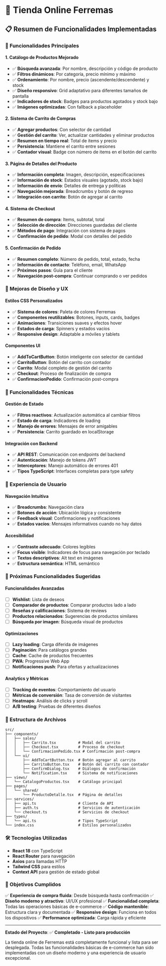# 🛒 Tienda Online Ferremas

## 📋 Resumen de Funcionalidades Implementadas

### 🎯 Funcionalidades Principales

#### 1. **Catálogo de Productos Mejorado**
- ✅ **Búsqueda avanzada**: Por nombre, descripción y código de producto
- ✅ **Filtros dinámicos**: Por categoría, precio mínimo y máximo
- ✅ **Ordenamiento**: Por nombre, precio (ascendente/descendente) y stock
- ✅ **Diseño responsivo**: Grid adaptativo para diferentes tamaños de pantalla
- ✅ **Indicadores de stock**: Badges para productos agotados y stock bajo
- ✅ **Imágenes optimizadas**: Con fallback a placeholder

#### 2. **Sistema de Carrito de Compras**
- ✅ **Agregar productos**: Con selector de cantidad
- ✅ **Gestión del carrito**: Ver, actualizar cantidades y eliminar productos
- ✅ **Resumen en tiempo real**: Total de items y precio
- ✅ **Persistencia**: Mantiene el carrito entre sesiones
- ✅ **Contador visual**: Badge con número de items en el botón del carrito

#### 3. **Página de Detalles del Producto**
- ✅ **Información completa**: Imagen, descripción, especificaciones
- ✅ **Información de stock**: Estados visuales (agotado, stock bajo)
- ✅ **Información de envío**: Detalles de entrega y políticas
- ✅ **Navegación mejorada**: Breadcrumbs y botón de regreso
- ✅ **Integración con carrito**: Botón de agregar al carrito

#### 4. **Sistema de Checkout**
- ✅ **Resumen de compra**: Items, subtotal, total
- ✅ **Selección de dirección**: Direcciones guardadas del cliente
- ✅ **Métodos de pago**: Integración con sistema de pagos
- ✅ **Confirmación de pedido**: Modal con detalles del pedido

#### 5. **Confirmación de Pedido**
- ✅ **Resumen completo**: Número de pedido, total, estado, fecha
- ✅ **Información de contacto**: Teléfono, email, WhatsApp
- ✅ **Próximos pasos**: Guía para el cliente
- ✅ **Navegación post-compra**: Continuar comprando o ver pedidos

### 🎨 Mejoras de Diseño y UX

#### **Estilos CSS Personalizados**
- ✅ **Sistema de colores**: Paleta de colores Ferremas
- ✅ **Componentes reutilizables**: Botones, inputs, cards, badges
- ✅ **Animaciones**: Transiciones suaves y efectos hover
- ✅ **Estados de carga**: Spinners y estados vacíos
- ✅ **Responsive design**: Adaptable a móviles y tablets

#### **Componentes UI**
- ✅ **AddToCartButton**: Botón inteligente con selector de cantidad
- ✅ **CarritoButton**: Botón del carrito con contador
- ✅ **Carrito**: Modal completo de gestión del carrito
- ✅ **Checkout**: Proceso de finalización de compra
- ✅ **ConfirmacionPedido**: Confirmación post-compra

### 🔧 Funcionalidades Técnicas

#### **Gestión de Estado**
- ✅ **Filtros reactivos**: Actualización automática al cambiar filtros
- ✅ **Estado de carga**: Indicadores de loading
- ✅ **Manejo de errores**: Mensajes de error amigables
- ✅ **Persistencia**: Carrito guardado en localStorage

#### **Integración con Backend**
- ✅ **API REST**: Comunicación con endpoints del backend
- ✅ **Autenticación**: Manejo de tokens JWT
- ✅ **Interceptores**: Manejo automático de errores 401
- ✅ **Tipos TypeScript**: Interfaces completas para type safety

### 📱 Experiencia de Usuario

#### **Navegación Intuitiva**
- ✅ **Breadcrumbs**: Navegación clara
- ✅ **Botones de acción**: Ubicación lógica y consistente
- ✅ **Feedback visual**: Confirmaciones y notificaciones
- ✅ **Estados vacíos**: Mensajes informativos cuando no hay datos

#### **Accesibilidad**
- ✅ **Contraste adecuado**: Colores legibles
- ✅ **Focus visible**: Indicadores de focus para navegación por teclado
- ✅ **Textos descriptivos**: Alt text en imágenes
- ✅ **Estructura semántica**: HTML semántico

### 🚀 Próximas Funcionalidades Sugeridas

#### **Funcionalidades Avanzadas**
- [ ] **Wishlist**: Lista de deseos
- [ ] **Comparador de productos**: Comparar productos lado a lado
- [ ] **Reseñas y calificaciones**: Sistema de reviews
- [ ] **Productos relacionados**: Sugerencias de productos similares
- [ ] **Búsqueda por imagen**: Búsqueda visual de productos

#### **Optimizaciones**
- [ ] **Lazy loading**: Carga diferida de imágenes
- [ ] **Paginación**: Para catálogos grandes
- [ ] **Cache**: Cache de productos frecuentes
- [ ] **PWA**: Progressive Web App
- [ ] **Notificaciones push**: Para ofertas y actualizaciones

#### **Analytics y Métricas**
- [ ] **Tracking de eventos**: Comportamiento del usuario
- [ ] **Métricas de conversión**: Tasa de conversión de visitantes
- [ ] **Heatmaps**: Análisis de clicks y scroll
- [ ] **A/B testing**: Pruebas de diferentes diseños

### 📁 Estructura de Archivos

```
src/
├── components/
│   ├── sales/
│   │   ├── Carrito.tsx          # Modal del carrito
│   │   ├── Checkout.tsx         # Proceso de checkout
│   │   └── ConfirmacionPedido.tsx # Confirmación post-compra
│   └── ui/
│       ├── AddToCartButton.tsx  # Botón agregar al carrito
│       ├── CarritoButton.tsx    # Botón del carrito con contador
│       ├── ConfirmDialog.tsx    # Diálogos de confirmación
│       └── Notification.tsx     # Sistema de notificaciones
├── views/
│   └── CatalogoProductos.tsx    # Catálogo principal
├── pages/
│   └── shared/
│       └── ProductoDetalle.tsx  # Página de detalles
├── services/
│   ├── api.ts                   # Cliente de API
│   ├── auth.ts                  # Servicios de autenticación
│   └── checkout.ts              # Servicios de checkout
├── types/
│   └── api.ts                   # Tipos TypeScript
└── index.css                    # Estilos personalizados
```

### 🛠️ Tecnologías Utilizadas

- **React 18** con TypeScript
- **React Router** para navegación
- **Axios** para llamadas HTTP
- **Tailwind CSS** para estilos
- **Context API** para gestión de estado global

### 🎯 Objetivos Cumplidos

✅ **Experiencia de compra fluida**: Desde búsqueda hasta confirmación
✅ **Diseño moderno y atractivo**: UI/UX profesional
✅ **Funcionalidad completa**: Todas las operaciones básicas de e-commerce
✅ **Código mantenible**: Estructura clara y documentada
✅ **Responsive design**: Funciona en todos los dispositivos
✅ **Performance optimizada**: Carga rápida y eficiente

---

**Estado del Proyecto**: ✅ **Completado - Listo para producción**

La tienda online de Ferremas está completamente funcional y lista para ser desplegada. Todas las funcionalidades básicas de e-commerce han sido implementadas con un diseño moderno y una experiencia de usuario excepcional. 